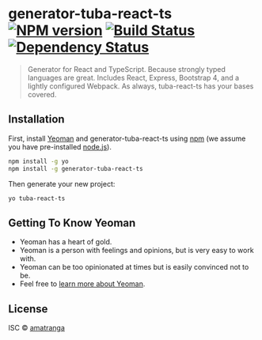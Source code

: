 # generator-tuba-react-ts [![NPM version][npm-image]][npm-url] [![Build Status][travis-image]][travis-url] [![Dependency Status][daviddm-image]][daviddm-url]
> Generator for React and TypeScript. Because strongly typed languages are great. Includes React, Express, Bootstrap 4, and a lightly configured Webpack. As always, tuba-react-ts has your bases covered.

## Installation

First, install [Yeoman](http://yeoman.io) and generator-tuba-react-ts using [npm](https://www.npmjs.com/) (we assume you have pre-installed [node.js](https://nodejs.org/)).

```bash
npm install -g yo
npm install -g generator-tuba-react-ts
```

Then generate your new project:

```bash
yo tuba-react-ts
```

## Getting To Know Yeoman

 * Yeoman has a heart of gold.
 * Yeoman is a person with feelings and opinions, but is very easy to work with.
 * Yeoman can be too opinionated at times but is easily convinced not to be.
 * Feel free to [learn more about Yeoman](http://yeoman.io/).

## License

ISC © [amatranga](https://github.com/amatranga)


[npm-image]: https://badge.fury.io/js/generator-tuba-react-ts.svg
[npm-url]: https://npmjs.org/package/generator-tuba-react-ts
[travis-image]: https://travis-ci.org/amatranga/generator-tuba-react-ts.svg?branch=master
[travis-url]: https://travis-ci.org/amatranga/generator-tuba-react-ts
[daviddm-image]: https://david-dm.org/amatranga/generator-tuba-react-ts.svg?theme=shields.io
[daviddm-url]: https://david-dm.org/amatranga/generator-tuba-react-ts
